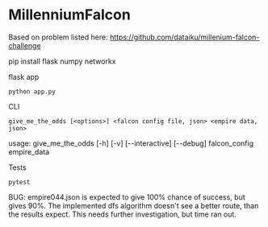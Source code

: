 # MillenniumFalcon


Based on problem listed here:
https://github.com/dataiku/millenium-falcon-challenge

pip install flask numpy networkx

flask app
```
python app.py 
```

CLI
```
give_me_the_odds [<options>] <falcon config file, json> <empire data, json>
```
usage: give_me_the_odds [-h] [-v] [--interactive] [--debug] falcon_config empire_data

Tests
```
pytest
```

BUG: empire044.json is expected to give 100% chance of success, but gives 90%.  The implemented dfs algorithm doesn't see a better route, than the results expect. This needs further investigation, but time ran out.